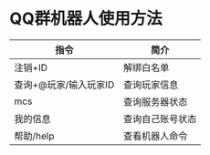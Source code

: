 # QQ群机器人使用方法
| 指令                                                          | 简介                         |
| ------------------------------------------------------------- | ---------------------------- |
| 注销+ID | 解绑白名单                         |
| 查询+@玩家/输入玩家ID| 查询玩家信息                         |
| mcs  | 查询服务器状态
| 我的信息  | 查询自己账号状态
| 帮助/help | 查看机器人命令